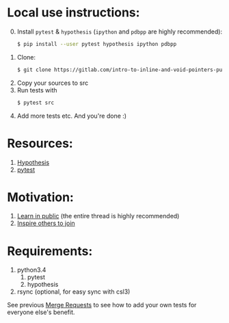 # Local use instructions:
0. Install `pytest` & `hypothesis` (`ipython` and `pdbpp` are highly recommended):
    ```bash
    $ pip install --user pytest hypothesis ipython pdbpp
    ```
0. Clone:
    ```bash
    $ git clone https://gitlab.com/intro-to-inline-and-void-pointers-public/ex3.git
    ```
0. Copy your sources to src
0. Run tests with
    ```bash
    $ pytest src
    ```
0. Add more tests etc.
And you're done :)


# Resources:
1. [Hypothesis](https://hypothesis.readthedocs.io/en/latest/quickstart.html)
1. [pytest](https://docs.pytest.org/en/6.2.x/)

# Motivation:
1. [Learn in public](https://twitter.com/swyx/status/1009174159690264579?s=19) (the entire thread is highly recommended)
1. [Inspire others to join](https://www.youtube.com/watch?v=fW8amMCVAJQ)


# Requirements:
1. python3.4
    1. pytest
    1. hypothesis
1. rsync (optional, for easy sync with csl3)


See previous [Merge Requests](https://gitlab.com/intro-to-inline-and-void-pointers-public/ex3/-/merge_requests) to see how to add your own tests for everyone else's benefit.
